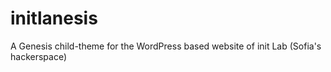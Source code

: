 initlanesis
===========

A Genesis child-theme for the WordPress based website of init Lab (Sofia's hackerspace)
